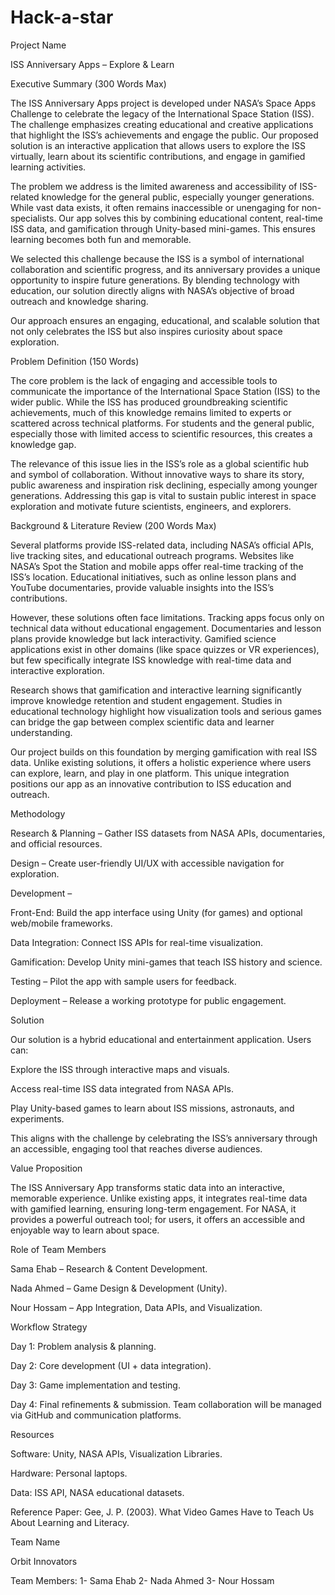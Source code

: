 # Hack-a-star
Project Name

ISS Anniversary Apps – Explore & Learn

Executive Summary (300 Words Max)

The ISS Anniversary Apps project is developed under NASA’s Space Apps Challenge to celebrate the legacy of the International Space Station (ISS). The challenge emphasizes creating educational and creative applications that highlight the ISS’s achievements and engage the public. Our proposed solution is an interactive application that allows users to explore the ISS virtually, learn about its scientific contributions, and engage in gamified learning activities.

The problem we address is the limited awareness and accessibility of ISS-related knowledge for the general public, especially younger generations. While vast data exists, it often remains inaccessible or unengaging for non-specialists. Our app solves this by combining educational content, real-time ISS data, and gamification through Unity-based mini-games. This ensures learning becomes both fun and memorable.

We selected this challenge because the ISS is a symbol of international collaboration and scientific progress, and its anniversary provides a unique opportunity to inspire future generations. By blending technology with education, our solution directly aligns with NASA’s objective of broad outreach and knowledge sharing.

Our approach ensures an engaging, educational, and scalable solution that not only celebrates the ISS but also inspires curiosity about space exploration.

Problem Definition (150 Words)

The core problem is the lack of engaging and accessible tools to communicate the importance of the International Space Station (ISS) to the wider public. While the ISS has produced groundbreaking scientific achievements, much of this knowledge remains limited to experts or scattered across technical platforms. For students and the general public, especially those with limited access to scientific resources, this creates a knowledge gap.

The relevance of this issue lies in the ISS’s role as a global scientific hub and symbol of collaboration. Without innovative ways to share its story, public awareness and inspiration risk declining, especially among younger generations. Addressing this gap is vital to sustain public interest in space exploration and motivate future scientists, engineers, and explorers.

Background & Literature Review (200 Words Max)

Several platforms provide ISS-related data, including NASA’s official APIs, live tracking sites, and educational outreach programs. Websites like NASA’s Spot the Station and mobile apps offer real-time tracking of the ISS’s location. Educational initiatives, such as online lesson plans and YouTube documentaries, provide valuable insights into the ISS’s contributions.

However, these solutions often face limitations. Tracking apps focus only on technical data without educational engagement. Documentaries and lesson plans provide knowledge but lack interactivity. Gamified science applications exist in other domains (like space quizzes or VR experiences), but few specifically integrate ISS knowledge with real-time data and interactive exploration.

Research shows that gamification and interactive learning significantly improve knowledge retention and student engagement. Studies in educational technology highlight how visualization tools and serious games can bridge the gap between complex scientific data and learner understanding.

Our project builds on this foundation by merging gamification with real ISS data. Unlike existing solutions, it offers a holistic experience where users can explore, learn, and play in one platform. This unique integration positions our app as an innovative contribution to ISS education and outreach.

Methodology

Research & Planning – Gather ISS datasets from NASA APIs, documentaries, and official resources.

Design – Create user-friendly UI/UX with accessible navigation for exploration.

Development –

Front-End: Build the app interface using Unity (for games) and optional web/mobile frameworks.

Data Integration: Connect ISS APIs for real-time visualization.

Gamification: Develop Unity mini-games that teach ISS history and science.

Testing – Pilot the app with sample users for feedback.

Deployment – Release a working prototype for public engagement.

Solution

Our solution is a hybrid educational and entertainment application. Users can:

Explore the ISS through interactive maps and visuals.

Access real-time ISS data integrated from NASA APIs.

Play Unity-based games to learn about ISS missions, astronauts, and experiments.

This aligns with the challenge by celebrating the ISS’s anniversary through an accessible, engaging tool that reaches diverse audiences.

Value Proposition

The ISS Anniversary App transforms static data into an interactive, memorable experience. Unlike existing apps, it integrates real-time data with gamified learning, ensuring long-term engagement. For NASA, it provides a powerful outreach tool; for users, it offers an accessible and enjoyable way to learn about space.

Role of Team Members

Sama Ehab – Research & Content Development.

Nada Ahmed – Game Design & Development (Unity).

Nour Hossam – App Integration, Data APIs, and Visualization.

Workflow Strategy

Day 1: Problem analysis & planning.

Day 2: Core development (UI + data integration).

Day 3: Game implementation and testing.

Day 4: Final refinements & submission.
Team collaboration will be managed via GitHub and communication platforms.

Resources

Software: Unity, NASA APIs, Visualization Libraries.

Hardware: Personal laptops.

Data: ISS API, NASA educational datasets.

Reference Paper: Gee, J. P. (2003). What Video Games Have to Teach Us About Learning and Literacy.

Team Name

Orbit Innovators

Team Members:
1- Sama Ehab
2- Nada Ahmed
3- Nour Hossam
